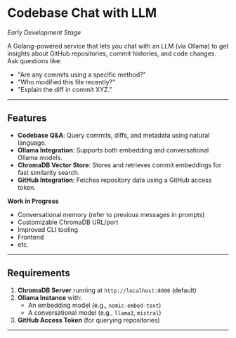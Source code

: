# Codebase Chat with LLM  

*Early Development Stage*  

A Golang-powered service that lets you chat with an LLM (via Ollama) to get insights about GitHub repositories, commit histories, and code changes. Ask questions like:  
- "Are any commits using a specific method?"  
- "Who modified this file recently?"  
- "Explain the diff in commit XYZ."  

---

## Features  
- **Codebase Q&A**: Query commits, diffs, and metadata using natural language.  
- **Ollama Integration**: Supports both embedding and conversational Ollama models.  
- **ChromaDB Vector Store**: Stores and retrieves commit embeddings for fast similarity search.  
- **GitHub Integration**: Fetches repository data using a GitHub access token.  

**Work in Progress**  
- Conversational memory (refer to previous messages in prompts)  
- Customizable ChromaDB URL/port  
- Improved CLI tooling
- Frontend
- etc.

---

## Requirements  
1. **ChromaDB Server** running at `http://localhost:8000` (default)  
2. **Ollama Instance** with:  
   - An embedding model (e.g., `nomic-embed-text`)  
   - A conversational model (e.g., `llama3`, `mistral`)  
3. **GitHub Access Token** (for querying repositories)  

---


